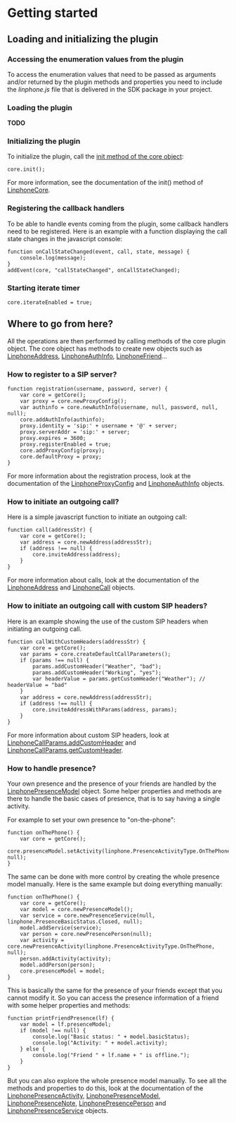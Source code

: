 # Getting started

## Loading and initializing the plugin

### Accessing the enumeration values from the plugin

To access the enumeration values that need to be passed as arguments and/or returned by the plugin methods and properties you need to include the *linphone.js* file that is delivered in the SDK package in your project.

### Loading the plugin

**TODO**

### Initializing the plugin

To initialize the plugin, call the [init method of the core object](external-LinphoneCore.html#init):

	core.init();

For more information, see the documentation of the init() method of [LinphoneCore](external-LinphoneCore.html).

### Registering the callback handlers

To be able to handle events coming from the plugin, some callback handlers need to be registered.
Here is an example with a function displaying the call state changes in the javascript console:

	function onCallStateChanged(event, call, state, message) {
		console.log(message);
	}
	addEvent(core, "callStateChanged", onCallStateChanged);

### Starting iterate timer

	core.iterateEnabled = true;

## Where to go from here?

All the operations are then performed by calling methods of the core plugin object.
The core object has methods to create new objects such as [LinphoneAddress](external-LinphoneAddress.html), [LinphoneAuthInfo](external-LinphoneAuthInfo.html), [LinphoneFriend](external-LinphoneFriend.html)...

### How to register to a SIP server?

	function registration(username, password, server) {
		var core = getCore();
		var proxy = core.newProxyConfig();
		var authinfo = core.newAuthInfo(username, null, password, null, null);
		core.addAuthInfo(authinfo);
		proxy.identity = 'sip:' + username + '@' + server;
		proxy.serverAddr = 'sip:' + server;
		proxy.expires = 3600;
		proxy.registerEnabled = true;
		core.addProxyConfig(proxy);
		core.defaultProxy = proxy;
	}

For more information about the registration process, look at the documentation of the [LinphoneProxyConfig](external-LinphoneProxyConfig.html) and [LinphoneAuthInfo](external-LinphoneAuthInfo.html) objects.

### How to initiate an outgoing call?

Here is a simple javascript function to initiate an outgoing call:

	function call(addressStr) {
		var core = getCore();
		var address = core.newAddress(addressStr);
		if (address !== null) {
			core.inviteAddress(address);
		}
	}

For more information about calls, look at the documentation of the [LinphoneAddress](external-LinphoneAddress.html) and [LinphoneCall](external-LinphoneCall.html) objects.

### How to initiate an outgoing call with custom SIP headers?

Here is an example showing the use of the custom SIP headers when initiating an outgoing call.

	function callWithCustomHeaders(addressStr) {
		var core = getCore();
		var params = core.createDefaultCallParameters();
		if (params !== null) {
			params.addCustomHeader("Weather", "bad");
			params.addCustomHeader("Working", "yes");
			var headerValue = params.getCustomHeader("Weather"); // headerValue = "bad"
		}
		var address = core.newAddress(addressStr);
		if (address !== null) {
			core.inviteAddressWithParams(address, params);
		}
	}

For more information about custom SIP headers, look at [LinphoneCallParams.addCustomHeader](external-LinphoneCallParams.html#addCustomHeader)
and [LinphoneCallParams.getCustomHeader](external-LinphoneCallParams.html#getCustomHeader).

### How to handle presence?

Your own presence and the presence of your friends are handled by the [LinphonePresenceModel](external-LinphonePresenceModel.html) object.
Some helper properties and methods are there to handle the basic cases of presence, that is to say having a single activity.

For example to set your own presence to "on-the-phone":

	function onThePhone() {
		var core = getCore();
		core.presenceModel.setActivity(linphone.PresenceActivityType.OnThePhone, null);
	}

The same can be done with more control by creating the whole presence model manually. Here is the same example but doing everything manually:

	function onThePhone() {
		var core = getCore();
		var model = core.newPresenceModel();
		var service = core.newPresenceService(null, linphone.PresenceBasicStatus.Closed, null);
		model.addService(service);
		var person = core.newPresencePerson(null);
		var activity = core.newPresenceActivity(linphone.PresenceActivityType.OnThePhone, null);
		person.addActivity(activity);
		model.addPerson(person);
		core.presenceModel = model;
	}

This is basically the same for the presence of your friends except that you cannot modify it.
So you can access the presence information of a friend with some helper properties and methods:

	function printFriendPresence(lf) {
		var model = lf.presenceModel;
		if (model !== null) {
			console.log("Basic status: " + model.basicStatus);
			console.log("Activity: " + model.activity);
		} else {
			console.log("Friend " + lf.name + " is offline.");
		}
	}

But you can also explore the whole presence model manually. To see all the methods and properties to do this, look at the documentation of the
[LinphonePresenceActivity](external-LinphonePresenceActivity.html), [LinphonePresenceModel](external-LinphonePresenceModel.html),
[LinphonePresenceNote](external-LinphonePresenceNote.html), [LinphonePresencePerson](external-LinphonePresencePerson.html) and
[LinphonePresenceService](external-LinphonePresenceService.html) objects.
